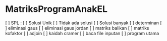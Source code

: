 # MatriksProgramAnakEL
[ ] SPL :
		[ ] Solusi Unik
		[ ] Tidak ada solusi
		[ ] Solusi banyak
[ ] determinan
[ ] eliminasi gaus
[ ] eliminasi gaus jordan 
[ ] matriks balikan
[ ] matriks kofaktor
[ ] adjoin
[ ] kaidah cramer
[ ] baca file inputan
[ ] program utama
